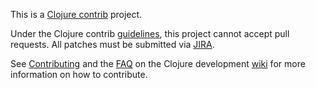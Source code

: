 This is a [Clojure contrib] project.

Under the Clojure contrib [guidelines], this project cannot accept
pull requests. All patches must be submitted via [JIRA].

See [Contributing] and the [FAQ] on the Clojure development [wiki] for
more information on how to contribute.

[Clojure contrib]: http://dev.clojure.org/display/doc/Clojure+Contrib
[Contributing]: https://clojure.org/community/contributing
[FAQ]: http://dev.clojure.org/display/community/Contributing+FAQ
[JIRA]: http://dev.clojure.org/jira/browse/JDBC
[guidelines]: http://dev.clojure.org/display/community/Guidelines+for+Clojure+Contrib+committers
[wiki]: http://dev.clojure.org/
